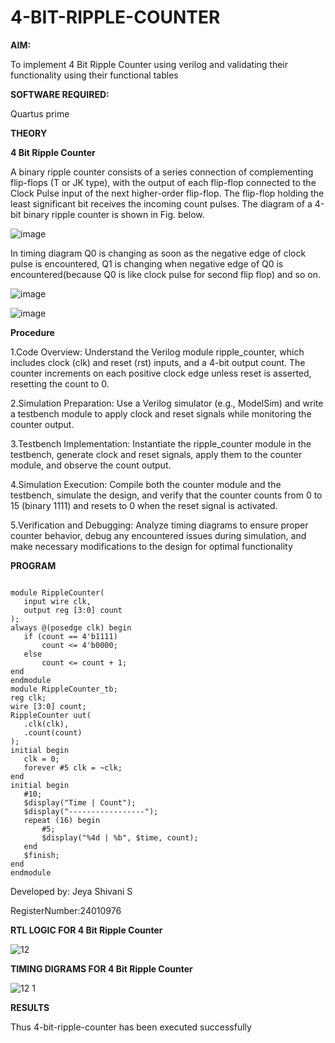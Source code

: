 # 4-BIT-RIPPLE-COUNTER

**AIM:**

To implement  4 Bit Ripple Counter using verilog and validating their functionality using their functional tables

**SOFTWARE REQUIRED:**

Quartus prime

**THEORY**

**4 Bit Ripple Counter**

A binary ripple counter consists of a series connection of complementing flip-flops (T or JK type), with the output of each flip-flop connected to the Clock Pulse input of the next higher-order flip-flop. The flip-flop holding the least significant bit receives the incoming count pulses. The diagram of a 4-bit binary ripple counter is shown in Fig. below.

![image](https://github.com/naavaneetha/4-BIT-RIPPLE-COUNTER/assets/154305477/cb4b74d4-31ab-4359-95d0-d22e67daba13)

In timing diagram Q0 is changing as soon as the negative edge of clock pulse is encountered, Q1 is changing when negative edge of Q0 is encountered(because Q0 is like clock pulse for second flip flop) and so on.

![image](https://github.com/naavaneetha/4-BIT-RIPPLE-COUNTER/assets/154305477/a573a7d6-014e-4e54-93e6-e2ac9530960b)

![image](https://github.com/naavaneetha/4-BIT-RIPPLE-COUNTER/assets/154305477/85e1958a-2fc1-49bb-9a9f-d58ccbf3663c)

**Procedure**

1.Code Overview: Understand the Verilog module ripple_counter, which includes clock (clk) and reset (rst) inputs, and a 4-bit output count. The counter increments on each positive clock edge unless reset is asserted, resetting the count to 0.

2.Simulation Preparation: Use a Verilog simulator (e.g., ModelSim) and write a testbench module to apply clock and reset signals while monitoring the counter output.

3.Testbench Implementation: Instantiate the ripple_counter module in the testbench, generate clock and reset signals, apply them to the counter module, and observe the count output.

4.Simulation Execution: Compile both the counter module and the testbench, simulate the design, and verify that the counter counts from 0 to 15 (binary 1111) and resets to 0 when the reset signal is activated.

5.Verification and Debugging: Analyze timing diagrams to ensure proper counter behavior, debug any encountered issues during simulation, and make necessary modifications to the design for optimal functionality

**PROGRAM**

```

module RippleCounter(
   input wire clk, 
   output reg [3:0] count 
);
always @(posedge clk) begin
   if (count == 4'b1111) 
       count <= 4'b0000;
   else
       count <= count + 1;
end
endmodule
module RippleCounter_tb;
reg clk;
wire [3:0] count;
RippleCounter uut(
   .clk(clk),
   .count(count)
);
initial begin
   clk = 0;
   forever #5 clk = ~clk; 
end
initial begin
   #10;
   $display("Time | Count");
   $display("-----------------");
   repeat (16) begin
       #5; 
       $display("%4d | %b", $time, count);
   end
   $finish;
end
endmodule

```

 Developed by: Jeya Shivani S
 
 
 RegisterNumber:24010976

**RTL LOGIC FOR 4 Bit Ripple Counter**

![12](https://github.com/user-attachments/assets/038d35aa-c6d8-4235-9d22-c2df8c46f057)


**TIMING DIGRAMS FOR 4 Bit Ripple Counter**

![12 1](https://github.com/user-attachments/assets/b7a06944-a0f6-4433-ab4f-348a1a5545cd)


**RESULTS**

Thus 4-bit-ripple-counter has been executed successfully
